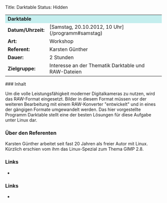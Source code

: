 Title: Darktable
Status: Hidden

<table border="0" cellpadding="3" cellspacing="0" width="100%">
<tr>
<td colspan="3" style="font-weight: bold; background-color: #c4eeee;">
Darktable

</td>
</tr>
<tr>
<td style="font-weight: bold;">
Datum/Uhrzeit:

</td>
<td>
[Samstag, 20.10.2012, 10 Uhr](/programm#samstag)

</td>
</tr>
<tr>
<td style="font-weight: bold;">
Art:

</td>
<td>
Workshop

</td>
</tr>
<tr>
<td style="font-weight: bold;">
Referent:

</td>
<td>
Karsten Günther

</td>
</tr>
<tr>
<td style="font-weight: bold;">
Dauer:

</td>
<td>
2 Stunden

</td>
</tr>
<tr>
<td style="font-weight: bold;">
Zielgruppe:

</td>
<td>
Interesse an der Thematik Darktable und RAW-Dateien

</td>
</tr>
</table>
### Inhalt

Um die volle Leistungsfähigkeit moderner Digitalkameras zu nutzen, wird
das RAW-Format eingesetzt. Bilder in diesem Format müssen vor der
weiteren Bearbeitung mit einem RAW-Konverter "entwickelt" und in eines
der gängigen Formate umgewandelt werden. Das hier vorgestellte Programm
Darktable stellt eine der besten Lösungen für diese Aufgabe unter Linux
dar.

### Über den Referenten

Karsten Günther arbeitet seit fast 20 Jahren als freier Autor mit Linux.
Kürzlich erschien vom ihm das Linux-Spezial zum Thema GIMP 2.8.

### Links

-   

### Links

-   

